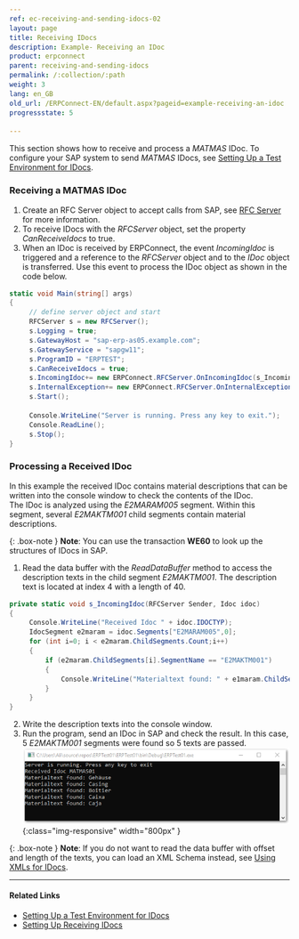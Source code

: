```yaml
---
ref: ec-receiving-and-sending-idocs-02
layout: page
title: Receiving IDocs
description: Example- Receiving an IDoc
product: erpconnect
parent: receiving-and-sending-idocs
permalink: /:collection/:path
weight: 3
lang: en_GB
old_url: /ERPConnect-EN/default.aspx?pageid=example-receiving-an-idoc
progressstate: 5

---
```


This section shows how to receive and process a *MATMAS* IDoc.
To configure your SAP system to send *MATMAS* IDocs, see [Setting Up a Test Environment for IDocs](./prerequisites#setting-up-a-test-environment-for-idocs).

### Receiving a MATMAS IDoc

1. Create an RFC Server object to accept calls from SAP, see [RFC Server](../rfc-server/example) for more information.
2. To receive IDocs with the *RFCServer* object, set the property *CanReceiveIdocs* to true.<br>
3. When an IDoc is received by ERPConnect, the event *IncomingIdoc* is triggered and a reference to the *RFCServer* object and to the *IDoc* object is transferred. 
Use this event to process the IDoc object as shown in the code below. <br>
```csharp
static void Main(string[] args) 
{ 
	 // define server object and start 
	 RFCServer s = new RFCServer(); 
	 s.Logging = true; 
	 s.GatewayHost = "sap-erp-as05.example.com"; 
	 s.GatewayService = "sapgw11"; 
	 s.ProgramID = "ERPTEST"; 
	 s.CanReceiveIdocs = true; 
	 s.IncomingIdoc+= new ERPConnect.RFCServer.OnIncomingIdoc(s_IncomingIdoc); 
	 s.InternalException+= new ERPConnect.RFCServer.OnInternalException (s_InternalException); 
	 s.Start(); 
  
	 Console.WriteLine("Server is running. Press any key to exit."); 
	 Console.ReadLine(); 
	 s.Stop(); 
}
```

### Processing a Received IDoc

In this example the received IDoc contains material descriptions that can be written into the console window to check the contents of the IDoc. <br> 
The IDoc is analyzed using the *E2MARAM005* segment. 
Within this segment, several *E2MAKTM001* child segments contain material descriptions.

{: .box-note }
**Note**: You can use the transaction **WE60** to look up the structures of IDocs in SAP.

1. Read the data buffer with the *ReadDataBuffer* method to access the description texts in the child segment *E2MAKTM001*. 
The description text is located at index 4 with a length of 40. <br>
```csharp
private static void s_IncomingIdoc(RFCServer Sender, Idoc idoc) 
{ 
	 Console.WriteLine("Received Idoc " + idoc.IDOCTYP); 
	 IdocSegment e2maram = idoc.Segments["E2MARAM005",0]; 
	 for (int i=0; i < e2maram.ChildSegments.Count;i++) 
	 { 
		 if (e2maram.ChildSegments[i].SegmentName == "E2MAKTM001") 
		 { 
			 Console.WriteLine("Materialtext found: " + e1maram.ChildSegments[i].ReadDataBuffer(4,40)); 
		 } 
	 } 
}
```
2. Write the description texts into the console window.
3. Run the program, send an IDoc in SAP and check the result. 
In this case, 5 *E2MAKTM001* segments were found so 5 texts are passed. <br>
![SAP-Receive-IDoc](/img/content/SAP-Receive-IDoc.png){:class="img-responsive" width="800px" }


{: .box-note }
**Note**: If you do not want to read the data buffer with offset and length of the texts, you can load an XML Schema instead, see [Using XMLs for IDocs](./xml-support-for-idoc-programming).

*****
#### Related Links
- [Setting Up a Test Environment for IDocs](./prerequisites#set-up-a-test-environment-for-idocs)
- [Setting Up Receiving IDocs](./prerequisites#setting-up-receiving-idocs)

<!---
<details>
<summary>Click to open VB example.</summary>
{% highlight visualbasic %}
Dim WithEvents s As RFCServer = New RFCServer 
  
Sub Main() 
   ' define server object and start 
   s.GatewayHost = "hamlet" 
   s.GatewayService = "sapgw11" 
   s.ProgramID = "ERPCONNECT" 
   s.CanReceiveIdocs = True 
   s.Start() 
  
   Console.WriteLine( _ "Server is running. Press any key to exit.") 
   Console.ReadLine() 
   s.Stop() 
End Sub
{% endhighlight %}
</details>


<details>
<summary>Click to open VB example.</summary>
{% highlight visualbasic %}
Private Sub s_IncomingIdoc(ByVal Sender As _ 
   ERPConnect.RFCServer, _ 
   ByVal idoc As ERPConnect.Idocs.Idoc) Handles s.IncomingIdoc 
  
   Console.WriteLine("Received Idoc " + idoc.IDOCTYP) 
   Dim e2maram As IdocSegment = idoc.Segments("E2MARAM005", 0) 
   Dim i As Integer For i = 0 To e2maram.ChildSegments.Count - 1 
      If e2maram.ChildSegments(i).SegmentName = "E2MAKTM001" Then 
         Console.WriteLine("Materialtext found: " & _ 
         e2maram.ChildSegments(i).ReadDataBuffer(4, 40)) 
      End If 
   Next i 
End Sub
{% endhighlight %}
</details>

-->